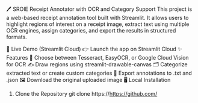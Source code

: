 
🖊️ SROIE Receipt Annotator with OCR and Category Support
This project is a web-based receipt annotation tool built with Streamlit. It allows users to highlight regions of interest on a receipt image, extract text using multiple OCR engines, assign categories, and export the results in structured formats.

🔗 Live Demo (Streamlit Cloud)
👉 Launch the app on Streamlit Cloud
✨ Features
🧠 Choose between Tesseract, EasyOCR, or Google Cloud Vision for OCR
✍️ Draw regions using streamlit-drawable-canvas
🗂️ Categorize extracted text or create custom categories
💾 Export annotations to .txt and .json
🖼️ Download the original uploaded image
🖥️ Local Installation
1. Clone the Repository
git clone https://https://github.com/
